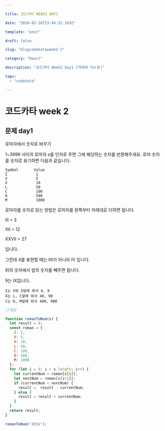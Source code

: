 ```yaml
---

title: 코드카타 WEEK2 DAY1

date: "2020-02-18T23:40:32.169Z"

template: "post"

draft: false

slug: "blogcodekataweek2-1"

category: "React"

description: "코드카타 Week2 Day1 [객체와 for문]"

tags:
  - "codekata"

---
```






# 코드카타  week 2 	

## 문제 day1

로마자에서 숫자로 바꾸기

1~3999 사이의 로마자 s를 인자로 주면 그에 해당하는 숫자를 반환해주세요. 로마 숫자를 숫자로 표기하면 다음과 같습니다.

```
Symbol       Value
I             1
V             5
X             10
L             50
C             100
D             500
M             1000
```

로마자를 숫자로 읽는 방법은 로마자를 왼쪽부터 차례대로 더하면 됩니다.

III = 3

XII = 12

XXVII = 27

입니다.

그런데 4를 표현할 때는 IIII가 아니라 IV 입니다.

뒤의 숫자에서 앞의 숫자를 빼주면 됩니다. 

9는 IX입니다.

```
I는 V와 X앞에 와서 4, 9
X는 L, C앞에 와서 40, 90
C는 D, M앞에 와서 400, 900 
```

```javascript
//정답

function romanToNum(s) {
  let result = 0;
  const roman = {
    I: 1,
    V: 5,
    X: 10,
    L: 50,
    C: 100,
    D: 500,
    M: 1000
  };
  for (let i = 0; i < s.length; i++) {
    let currentNum = roman[s[i]];
    let nextNum = roman[s[i+1]];
    if (currentNum < nextNum) {
      result =  result - currentNum;
    } else {
      result = result + currentNum;
    }
  }
  return result;
}

romanToNum('XXIV');
```

